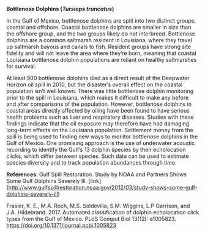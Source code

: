 **Bottlenose Dolphins (*Tursiops truncatus*)**

In the Gulf of Mexico, bottlenose dolphins are split into two distinct groups: coastal and offshore. Coastal bottlenose dolphins are smaller in size than the offshore group, and the two groups likely do not interbreed. Bottlenose dolphins are a common saltmarsh resident in Louisiana, where they travel up saltmarsh bayous and canals to fish. Resident groups have strong site fidelity and will not leave the area where they’re born, meaning that coastal Louisiana bottlenose dolphin populations are reliant on healthy saltmarshes for survival.

At least 900 bottlenose dolphins died as a direct result of the Deepwater Horizon oil spill in 2010, but the disaster’s overall effect on the coastal population isn’t well known. There was little bottlenose dolphin monitoring prior to the spill in Louisiana, which makes it difficult to make any before and after comparisons of the population. However, bottlenose dolphins in coastal areas directly affected by oiling have been found to have serious health problems such as liver and respiratory diseases. Studies with these findings indicate that the oil exposure may therefore have had damaging long-term effects on the Louisiana population. Settlement money from the spill is being used to finding new ways to monitor bottlenose dolphins in the Gulf of Mexico. One promising approach is the use of underwater acoustic recording to identify the Gulf’s 13 dolphin species by their echolocation clicks, which differ between species. Such data can be used to estimate species diversity and to track population abundances through time. 


**References**: Gulf Spill Restoration. Study by NOAA and Partners Shows Some Gulf Dolphins Severely Ill. [link]
(http://www.gulfspillrestoration.noaa.gov/2012/03/study-shows-some-gulf-dolphins-severely-ill)

Frasier, K. E., M.A. Roch, M.S. Soldevilla, S.M. Wiggins, L.P Garrison, and J.A. Hildebrand. 2017. Automated classification of dolphin echolocation click types from the Gulf of Mexico. PLoS Comput Biol 13(12): e1005823. https://doi.org/10.1371/journal.pcbi.1005823
